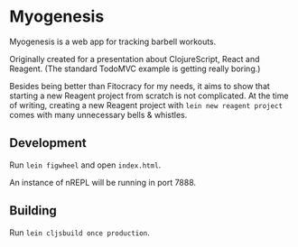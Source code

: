 Myogenesis
==========

Myogenesis is a web app for tracking barbell workouts.

Originally created for a presentation about ClojureScript, React and
Reagent. (The standard TodoMVC example is getting really boring.)

Besides being better than Fitocracy for my needs, it aims to show that
starting a new Reagent project from scratch is not complicated. At the
time of writing, creating a new Reagent project with `lein new reagent
project` comes with many unnecessary bells & whistles.


Development
-----------

Run `lein figwheel` and open `index.html`.

An instance of nREPL will be running in port 7888.


Building
--------

Run `lein cljsbuild once production`.
